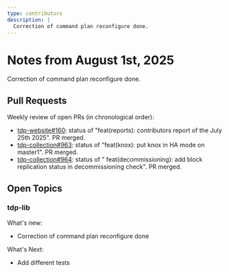 ```yaml
---
type: contributors
description: |
  Correction of command plan reconfigure done.
---
```


# Notes from August 1st, 2025

Correction of command plan reconfigure done.

## Pull Requests

Weekly review of open PRs (in chronological order):

- [tdp-website#160](https://github.com/TOSIT-IO/tdp-website/pull/160): status of "feat(reports): contributors report of the July 25th 2025". PR merged.
- [tdp-collection#963](https://github.com/TOSIT-IO/tdp-collection/pull/963): status of "feat(knox): put knox in HA mode on master1". PR merged.
- [tdp-collection#964](https://github.com/TOSIT-IO/tdp-collection/pull/964): status of " feat(decommissioning): add block replication status in decommissioning check". PR merged.

## Open Topics

### tdp-lib
What's new:
- Correction of command plan reconfigure done

What's Next:
- Add different tests